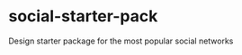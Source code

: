 social-starter-pack
===================

Design starter package for the most popular social networks
